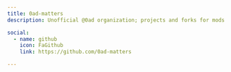 ```yaml
---
title: 0ad-matters
description: Unofficial @0ad organization; projects and forks for mods and maps

social:
  - name: github
    icon: FaGithub
    link: https://github.com/0ad-matters

---
```

